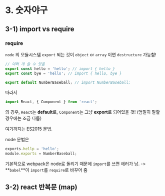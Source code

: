 # 3. 숫자야구

## 3-1) import vs require

### require

`node` 의 모듈시스템
`export` 되는 것이 `object` or `array` 이면 `destructure` 가능함!

```javascript
// 여러 개 쓸 수 있음
export const hello = 'hello'; // import { hello }
export const bye = 'hello'; // import { hello, bye }

export default NumberBaseball; // import NumberBaseball;
```

따라서

```javascript
import React, { Component } from 'react';
```

의 경우, `React`는 **default**로, `Component`는 그냥 **export**로 되어있을 것!
(엄밀히 말할 경우에는 조금 다름)

여기까지는 ES2015 문법.

node 문법은

```javascript
exports.hellp = 'hello';
module.exports = NumberBaseball;
```

기본적으로 webpack은 node로 돌리기 때문에 `import`를 쓰면 에러가 남.
-> **`babel`**이 `import`를 `require`로 바꾸어 줌

## 3-2) react 반복문 (map)
